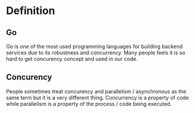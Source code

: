 # Definition

## Go
Go is one of the most used programming languages for building backend services due to its robustness and concurrency.
Many people feels it is so hard to get concurency concept and used in our code.

## Concurency

People sometimes treat concurency and parallelism / asynchronous as the same term  but it is a very different thing.
Concurrency is a property of code while parallelism  is a property of the process / code being executed.
